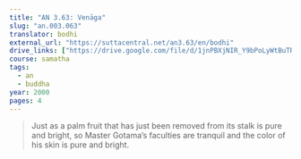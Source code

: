 ```yaml
---
title: "AN 3.63: Venāga"
slug: "an.003.063"
translator: bodhi
external_url: "https://suttacentral.net/an3.63/en/bodhi"
drive_links: ["https://drive.google.com/file/d/1jnPBXjNIR_Y9bPoLyWtBuTRwvj5yR3nH/view?usp=drivesdk"]
course: samatha
tags:
  - an
  - buddha
year: 2000
pages: 4
---
```


> Just as a palm fruit that has just been removed from its stalk is pure and bright, so Master Gotama’s faculties are tranquil and the color of his skin is pure and bright.
